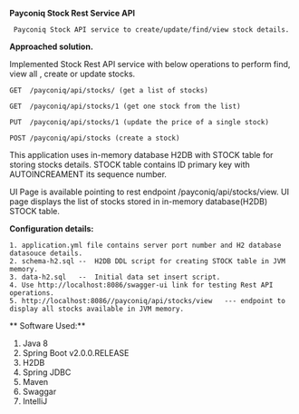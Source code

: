 **Payconiq Stock Rest Service API**

     Payconiq Stock API service to create/update/find/view stock details.

**Approached solution.**

   Implemented Stock Rest API service with below operations to perform find, view all , create or update stocks.

    GET  /payconiq/api/stocks/ (get a list of stocks)

    GET  /payconiq/api/stocks/1 (get one stock from the list)

    PUT  /payconiq/api/stocks/1 (update the price of a single stock)

    POST /payconiq/api/stocks (create a stock)

This application uses in-memory database H2DB with STOCK table for storing stocks details.
STOCK table contains ID primary key with AUTOINCREAMENT its sequence number.

UI Page is available pointing to rest endpoint /payconiq/api/stocks/view. UI page displays the list of stocks stored in in-memory database(H2DB) STOCK table.


**Configuration details:**

    1. application.yml file contains server port number and H2 database datasouce details.
    2. schema-h2.sql --  H2DB DDL script for creating STOCK table in JVM memory.
    3. data-h2.sql   --  Initial data set insert script.
    4. Use http://localhost:8086/swagger-ui link for testing Rest API operations.
    5. http://localhost:8086//payconiq/api/stocks/view   --- endpoint to display all stocks available in JVM memory.

** Software Used:**
   1. Java 8
   2. Spring Boot v2.0.0.RELEASE
   3. H2DB
   4. Spring JDBC
   5. Maven
   6. Swaggar
   7. IntelliJ
